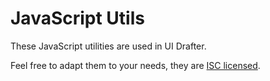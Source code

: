# JavaScript Utils

These JavaScript utilities are used in UI Drafter.

Feel free to adapt them to your needs, they are [ISC licensed](./LICENSE).

